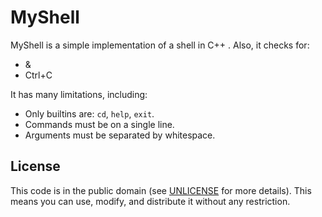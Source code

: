 # MyShell
MyShell is a simple implementation of a shell in C++ . Also, it checks for:
* &
* Ctrl+C 

It has many limitations, including:
* Only builtins are: `cd`, `help`, `exit`.
* Commands must be on a single line.
* Arguments must be separated by whitespace.


License
-------

This code is in the public domain (see [UNLICENSE](https://unlicense.org/) for more details).
This means you can use, modify, and distribute it without any restriction.
